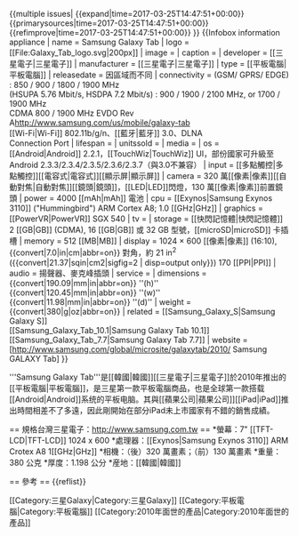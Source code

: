 {{multiple issues|
{{expand|time=2017-03-25T14:47:51+00:00}}
{{primarysources|time=2017-03-25T14:47:51+00:00}}
{{refimprove|time=2017-03-25T14:47:51+00:00}}
}}
{{Infobox information appliance
| name         = Samsung Galaxy Tab
| logo         = [[File:Galaxy_Tab_logo.svg|200px]]
| image        =
| caption      =
| developer    = [[三星電子|三星電子]]
| manufacturer = [[三星電子|三星電子]]
| type         = [[平板電腦|平板電腦]]
| releasedate  = 因區域而不同
| connectivity = (GSM/ GPRS/ EDGE) : 850 / 900 / 1800 / 1900 MHz<br>
(HSUPA 5.76 Mbit/s, HSDPA 7.2 Mbit/s) : 900 / 1900 / 2100 MHz, or 1700 / 1900 MHz<br>
CDMA 800 / 1900 MHz EVDO Rev A<ref>http://www.samsung.com/us/mobile/galaxy-tab</ref><br>
[[Wi-Fi|Wi-Fi]] 802.11b/g/n、[[藍牙|藍牙]] 3.0、DLNA<br>
Connection Port
| lifespan     =
| unitssold    =
| media        =
| os           = [[Android|Android]] 2.2.1，[[TouchWiz|TouchWiz]] UI，部份國家可升級至Android 2.3.3/2.3.4/2.3.5/2.3.6/2.3.7（與3.0不兼容）
| input        = [[多點觸控|多點觸控]][[電容式|電容式]][[顯示屏|顯示屏]]
| camera       = 320 萬[[像素|像素]][[自動對焦|自動對焦]][[鏡頭|鏡頭]]，[[LED|LED]]閃燈，130 萬[[像素|像素]]前置鏡頭
| power        = 4000 [[mAh|mAh]] 電池
| cpu          = [[Exynos|Samsung Exynos 3110]] ("Hummingbird") ARM Cortex A8; 1.0 [[GHz|GHz]]
| graphics     = [[PowerVR|PowerVR]] SGX 540
| tv           =
| storage      = [[快閃記憶體|快閃記憶體]]<br />2 [[GB|GB]] (CDMA), 16 [[GB|GB]] 或 32 GB 型號，[[microSD|microSD]] 卡插槽
| memory       = 512 [[MB|MB]]
| display      = 1024 × 600 [[像素|像素]] (16:10), {{convert|7.0|in|cm|abbr=on}} 對角，約 21 in<sup>2</sup> ({{convert|21.37|sqin|cm2|sigfig=2 | disp=output only}}) 170 [[PPI|PPI]]
| audio        = 揚聲器、麥克峰插頭
| service      =
| dimensions   = {{convert|190.09|mm|in|abbr=on}} ''(h)''<br />{{convert|120.45|mm|in|abbr=on}} ''(w)''<br />{{convert|11.98|mm|in|abbr=on}} ''(d)''
| weight       = {{convert|380|g|oz|abbr=on}}
| related      = [[Samsung_Galaxy_S|Samsung Galaxy S]] <br /> [[Samsung_Galaxy_Tab_10.1|Samsung Galaxy Tab 10.1]] <br /> [[Samsung_Galaxy_Tab_7.7|Samsung Galaxy Tab 7.7]]
| website      = [http://www.samsung.com/global/microsite/galaxytab/2010/ Samsung GALAXY Tab]
}}

'''Samsung Galaxy Tab'''是[[韓國|韓國]][[三星電子|三星電子]]於2010年推出的[[平板電腦|平板電腦]]，是三星第一款平板電腦商品，也是全球第一款搭载[[Android|Android]]系统的平板电脑。其與[[蘋果公司|蘋果公司]][[iPad|iPad]]推出時間相差不了多遠，因此剛開始在部分iPad未上市國家有不錯的銷售成績。

== 規格<ref>台灣三星電子：http://www.samsung.com.tw</ref> ==
*螢幕：7" [[TFT-LCD|TFT-LCD]] 1024 x 600
*處理器：[[Exynos|Samsung Exynos 3110]] ARM Crotex A8 1[[GHz|GHz]]
*相機：（後）320 萬畫素；（前）130 萬畫素
*重量：380 公克
*厚度：1.198 公分
*産地：[[韓國|韓國]]

== 參考 ==
{{reflist}}

[[Category:三星Galaxy|Category:三星Galaxy]]
[[Category:平板電腦|Category:平板電腦]]
[[Category:2010年面世的產品|Category:2010年面世的產品]]